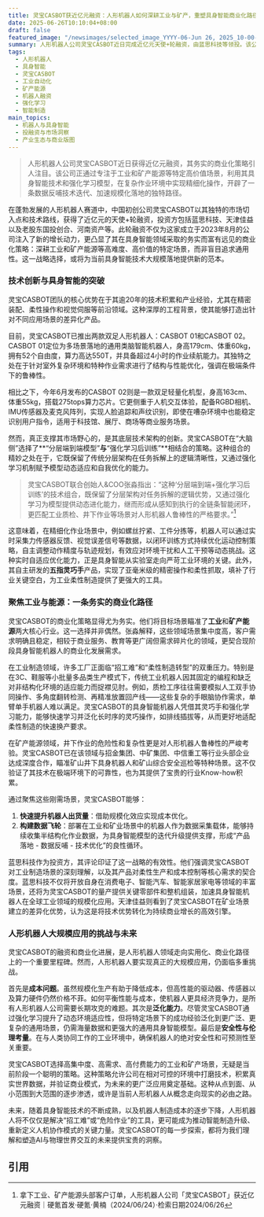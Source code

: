 ```yaml
---
title: 灵宝CASBOT获近亿元融资：人形机器人如何深耕工业与矿产，重塑具身智能商业化路径
date: 2025-06-26T10:10:04+08:00
draft: false
featured_image: "/newsimages/selected_image_YYYY-06-Jun 26, 2025_10-00-17-170.jpg"
summary: 人形机器人公司灵宝CASBOT近日完成近亿元天使+轮融资，由蓝思科技等领投。该公司专注于工业和矿产能源等特定场景，通过结合分层端到端模型与强化学习技术，克服复杂环境下的精细操作难题，旨在通过实际应用积累数据并实现技术迭代，为具身智能的大规模商业化落地探索务实路径。
tags: 
  - 人形机器人
  - 具身智能
  - 灵宝CASBOT
  - 工业自动化
  - 矿产能源
  - 机器人融资
  - 强化学习
  - 智能制造
main_topics: 
  - 机器人与具身智能
  - 投融资与市场洞察
  - 产业生态与商业版图
---
```


> 人形机器人公司灵宝CASBOT近日获得近亿元融资，其务实的商业化策略引人注目。该公司正通过专注于工业和矿产能源等特定高价值场景，利用其具身智能技术和强化学习模型，在复杂作业环境中实现精细化操作，开辟了一条数据反哺技术迭代、加速规模化落地的独特路径。

在蓬勃发展的人形机器人赛道中，中国初创公司灵宝CASBOT以其独特的市场切入点和技术路线，获得了近亿元的天使+轮融资，投资方包括蓝思科技、天津佳益以及老股东国投创合、河南资产等。此轮融资不仅为这家成立于2023年8月的公司注入了新的增长动力，更凸显了其在具身智能领域采取的务实而富有远见的商业化策略：深耕工业和矿产能源等高难度、高价值的特定场景，而非盲目追求通用性。这一战略选择，或将为当前具身智能技术大规模落地提供新的范本。

### 技术创新与具身智能的突破

灵宝CASBOT团队的核心优势在于其逾20年的技术积累和产业经验，尤其在精密装配、柔性操作和视觉伺服等前沿领域。这种深厚的工程背景，使其能够打造出针对不同应用场景的差异化产品。

目前，灵宝CASBOT已推出两款双足人形机器人：CASBOT 01和CASBOT 02。CASBOT 01定位为多场景落地的通用类脑智能机器人，身高179cm、体重60kg，拥有52个自由度，算力高达550T，并具备超过4小时的作业续航能力。其独特之处在于针对室外复杂环境和特种作业需求进行了结构与性能优化，强调在极端条件下的鲁棒性。

相比之下，今年6月发布的CASBOT 02则是一款双足轻量化机型，身高163cm、体重55kg，搭载275tops算力芯片。它更侧重于人机交互体验，配备RGBD相机、IMU传感器及麦克风阵列，实现人脸追踪和声纹识别，即使在嘈杂环境中也能稳定识别用户指令，适用于科技馆、展厅、商场等商业服务场景。

然而，真正支撑其市场野心的，是其底层技术架构的创新。灵宝CASBOT在“大脑侧”选择了**“分层端到端模型”**与**“强化学习后训练”**相结合的策略。这种组合的精妙之处在于，它既保留了传统分层架构在任务拆解上的逻辑清晰性，又通过强化学习机制赋予模型动态适应和自我优化的能力。

> 灵宝CASBOT联合创始人&COO张淼指出：“这种‘分层端到端+强化学习后训练’的技术组合，既保留了分层架构对任务拆解的逻辑优势，又通过强化学习为模型提供动态进化能力，继而形成从感知到执行的全链条智能闭环，更匹配工业质检、井下作业等场景对人形机器人鲁棒性的严格要求。”[^1]

这意味着，在精细化作业场景中，例如螺丝拧紧、工件分拣等，机器人可以通过实时采集力传感器反馈、视觉误差信号等数据，以闭环训练方式持续优化运动控制策略，自主调整动作精度与轨迹规划，有效应对环境干扰和人工干预等动态挑战。这种实时自适应优化能力，正是具身智能从实验室走向严苛工业环境的关键。此外，其自主研发的**五指灵巧手**产品，实现了亚毫米级的精密操作和柔性抓取，填补了行业关键空白，为工业柔性制造提供了更强大的工具。

### 聚焦工业与能源：一条务实的商业化路径

灵宝CASBOT的商业化策略显得尤为务实。他们将目标场景瞄准了**工业**和**矿产能源**两大核心行业。这一选择并非偶然。张淼解释，这些领域场景集中度高，客户需求明确且稳定，相较于商业服务、教育等更广阔但需求碎片化的领域，更契合现阶段具身智能机器人的商业化发展需求。

在工业制造领域，许多工厂正面临“招工难”和“柔性制造转型”的双重压力。特别是在3C、鞋服等小批量多品类生产模式下，传统工业机器人因其固定的编程和缺乏对非结构化环境的适应能力而捉襟见肘。例如，质检工序往往需要模拟人工双手协同操作、多角度翻转检测、再精准放置回产线——这些复杂的手眼脑协作需求，单臂单手机器人难以满足。灵宝CASBOT的具身智能机器人凭借其灵巧手和强化学习能力，能够快速学习并泛化长时序的灵巧操作，如排线插拔等，从而更好地适配柔性制造的快速换产要求。

在矿产能源领域，井下作业的危险性和复杂性更是对人形机器人鲁棒性的严峻考验。灵宝CASBOT已在该领域与招金集团、中矿集团、中信重工等行业头部企业达成深度合作，瞄准矿山井下具身机器人和矿山综合安全巡检等特种场景。这不仅验证了其技术在极端环境下的可靠性，也为其提供了宝贵的行业Know-how积累。

通过聚焦这些刚需场景，灵宝CASBOT能够：

1.  **快速提升机器人出货量**：借助规模化效应实现成本优化。
2.  **构建数据飞轮**：部署在工业和矿业场景中的机器人作为数据采集载体，能够持续收集半结构化作业数据，为具身智能模型的迭代升级提供支撑，形成“产品落地 - 数据反哺 - 技术优化”的良性循环。

蓝思科技作为投资方，其评论印证了这一战略的有效性。他们强调灵宝CASBOT对工业制造场景的深刻理解，以及其产品对柔性生产和成本控制等核心需求的契合度。蓝思科技不仅将开放自身在消费电子、智能汽车、智能家居家电等领域的丰富场景，还将为灵宝CASBOT的量产提供关键零部件和整机组装，加速具身智能机器人在全球工业领域的规模化应用。天津佳益则看到了灵宝CASBOT在矿业场景建立的差异化优势，认为这是将技术优势转化为持续商业增长的高效引擎。

### 人形机器人大规模应用的挑战与未来

灵宝CASBOT的融资和商业化进展，是人形机器人领域走向实用化、商业化路径上的一个重要里程碑。然而，人形机器人要实现真正的大规模应用，仍面临多重挑战。

首先是**成本问题**。虽然规模化生产有助于降低成本，但高性能的驱动器、传感器以及算力硬件仍然价格不菲。如何平衡性能与成本，使机器人更具经济竞争力，是所有人形机器人公司需要长期攻克的难题。其次是**泛化能力**。尽管灵宝CASBOT通过强化学习提升了动态环境适应性，但将特定场景下的成功经验泛化到更广泛、更复杂的通用场景，仍需海量数据和更强大的通用具身智能模型。最后是**安全性与伦理考量**。在与人类协同工作的工业环境中，确保机器人的绝对安全性和可预测性至关重要。

灵宝CASBOT选择高集中度、高需求、高付费能力的工业和矿产场景，无疑是当前阶段一个聪明的策略。这种策略允许公司在相对可控的环境中打磨技术，积累真实世界数据，并验证商业模式，为未来的更广泛应用奠定基础。这种从点到面、从小范围到大范围的逐步渗透，或许是当前人形机器人从概念走向现实的必由之路。

未来，随着具身智能技术的不断成熟，以及机器人制造成本的逐步下降，人形机器人将不仅仅是解决“招工难”或“危险作业”的工具，更可能成为推动智能制造升级、重新定义人机协作模式的关键力量。灵宝CASBOT的每一步探索，都将为我们理解和塑造AI与物理世界交互的未来提供宝贵的洞察。
## 引用
[^1]: 拿下工业、矿产能源头部客户订单，人形机器人公司「灵宝CASBOT」获近亿元融资｜硬氪首发·硬氪·黄楠（2024/06/24）·检索日期2024/06/26
